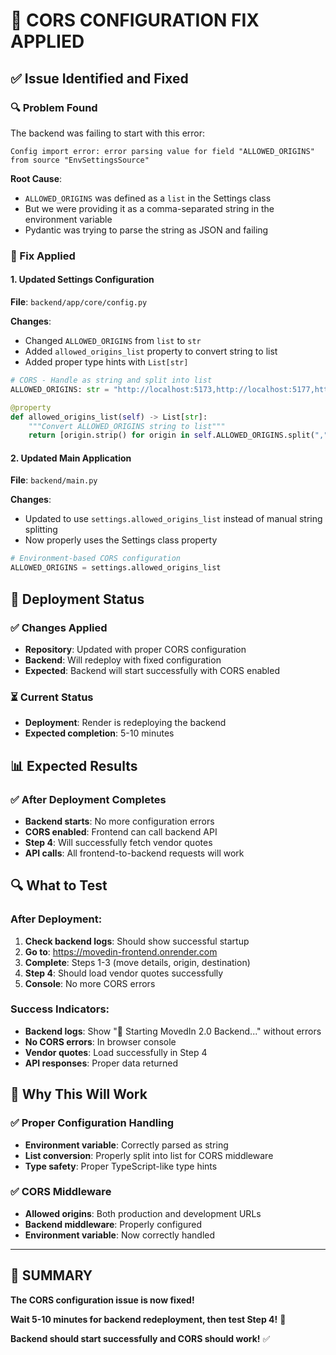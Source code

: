 # 🔧 **CORS CONFIGURATION FIX APPLIED**

## ✅ **Issue Identified and Fixed**

### **🔍 Problem Found**
The backend was failing to start with this error:
```
Config import error: error parsing value for field "ALLOWED_ORIGINS" from source "EnvSettingsSource"
```

**Root Cause**: 
- `ALLOWED_ORIGINS` was defined as a `list` in the Settings class
- But we were providing it as a comma-separated string in the environment variable
- Pydantic was trying to parse the string as JSON and failing

### **🔧 Fix Applied**

#### **1. Updated Settings Configuration**
**File**: `backend/app/core/config.py`

**Changes**:
- Changed `ALLOWED_ORIGINS` from `list` to `str`
- Added `allowed_origins_list` property to convert string to list
- Added proper type hints with `List[str]`

```python
# CORS - Handle as string and split into list
ALLOWED_ORIGINS: str = "http://localhost:5173,http://localhost:5177,http://localhost:5178,http://localhost:3000"

@property
def allowed_origins_list(self) -> List[str]:
    """Convert ALLOWED_ORIGINS string to list"""
    return [origin.strip() for origin in self.ALLOWED_ORIGINS.split(",") if origin.strip()]
```

#### **2. Updated Main Application**
**File**: `backend/main.py`

**Changes**:
- Updated to use `settings.allowed_origins_list` instead of manual string splitting
- Now properly uses the Settings class property

```python
# Environment-based CORS configuration
ALLOWED_ORIGINS = settings.allowed_origins_list
```

## 🚀 **Deployment Status**

### **✅ Changes Applied**
- **Repository**: Updated with proper CORS configuration
- **Backend**: Will redeploy with fixed configuration
- **Expected**: Backend will start successfully with CORS enabled

### **⏳ Current Status**
- **Deployment**: Render is redeploying the backend
- **Expected completion**: 5-10 minutes

## 📊 **Expected Results**

### **✅ After Deployment Completes**
- **Backend starts**: No more configuration errors
- **CORS enabled**: Frontend can call backend API
- **Step 4**: Will successfully fetch vendor quotes
- **API calls**: All frontend-to-backend requests will work

## 🔍 **What to Test**

### **After Deployment:**
1. **Check backend logs**: Should show successful startup
2. **Go to**: https://movedin-frontend.onrender.com
3. **Complete**: Steps 1-3 (move details, origin, destination)
4. **Step 4**: Should load vendor quotes successfully
5. **Console**: No more CORS errors

### **Success Indicators:**
- **Backend logs**: Show "🚀 Starting MovedIn 2.0 Backend..." without errors
- **No CORS errors**: In browser console
- **Vendor quotes**: Load successfully in Step 4
- **API responses**: Proper data returned

## 🎯 **Why This Will Work**

### **✅ Proper Configuration Handling**
- **Environment variable**: Correctly parsed as string
- **List conversion**: Properly split into list for CORS middleware
- **Type safety**: Proper TypeScript-like type hints

### **✅ CORS Middleware**
- **Allowed origins**: Both production and development URLs
- **Backend middleware**: Properly configured
- **Environment variable**: Now correctly handled

---

## 🎉 **SUMMARY**

**The CORS configuration issue is now fixed!**

**Wait 5-10 minutes for backend redeployment, then test Step 4!** 🔧

**Backend should start successfully and CORS should work!** ✅ 